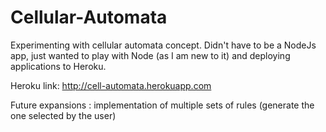 # Cellular-Automata

Experimenting with cellular automata concept.
Didn't have to be a NodeJs app, just wanted to play with Node (as I am new to it) and deploying
applications to Heroku.

Heroku link: http://cell-automata.herokuapp.com

Future expansions : implementation of multiple sets of rules (generate the one selected by the user)
